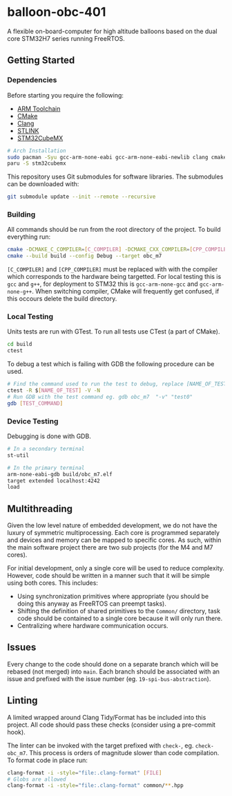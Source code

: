 # balloon-obc-401
A flexible on-board-computer for high altitude balloons based on the dual core STM32H7 series running FreeRTOS.

## Getting Started
### Dependencies
Before starting you require the following:
- [ARM Toolchain](https://developer.arm.com/downloads/-/arm-gnu-toolchain-downloads)
- [CMake](https://cmake.org/download/)
- [Clang](https://releases.llvm.org/download.html)
- [STLINK](https://github.com/stlink-org/stlink)
- [STM32CubeMX](https://www.st.com/content/st_com/en/stm32cubemx.html)

```sh
# Arch Installation
sudo pacman -Syu gcc-arm-none-eabi gcc-arm-none-eabi-newlib clang cmake stlink
paru -S stm32cubemx
```

This repository uses Git submodules for software libraries. The submodules can be downloaded with:
```sh
git submodule update --init --remote --recursive
```

### Building
All commands should be run from the root directory of the project. To build everything run:
```sh
cmake -DCMAKE_C_COMPILER=[C_COMPILER] -DCMAKE_CXX_COMPILER=[CPP_COMPILER] -Bbuild .
cmake --build build --config Debug --target obc_m7
```
`[C_COMPILER]` and `[CPP_COMPILER]` must be replaced with with the compiler which corresponds to the hardware being targetted. For local testing this is `gcc` and `g++`, for deployment to STM32 this is `gcc-arm-none-gcc` and `gcc-arm-none-g++`. When switching compiler, CMake will frequently get confused, if this occours delete the build directory.

### Local Testing
Units tests are run with GTest. To run all tests use CTest (a part of CMake).
```sh
cd build
ctest
```

To debug a test which is failing with GDB the following procedure can be used.
```sh
# Find the command used to run the test to debug, replace [NAME_OF_TEST] with the name or a regex with matches it
ctest -R $[NAME_OF_TEST] -V -N
# Run GDB with the test command eg. gdb obc_m7  "-v" "test0"
gdb [TEST_COMMAND]
```

### Device Testing
Debugging is done with GDB.
```sh
# In a secondary terminal
st-util

# In the primary terminal
arm-none-eabi-gdb build/obc_m7.elf
target extended localhost:4242
load
```

## Multithreading
Given the low level nature of embedded development, we do not have the luxury of symmetric multiprocessing.
Each core is programmed separately and devices and memory can be mapped to specific cores. As such, within the main software project there are two sub projects (for the M4 and M7 cores).

For initial development, only a single core will be used to reduce complexity. However, code should be written in a manner such that it will be simple using both cores. This includes:
 - Using synchronization primitives where appropriate (you should be doing this anyway as FreeRTOS can preempt tasks).
 - Shifting the definition of shared primitives to the `Common/` directory, task code should be contained to a single core because it will only run there.
 - Centralizing where hardware communication occurs.

## Issues
Every change to the code should done on a separate branch which will be rebased (not merged) into `main`. Each branch should be associated with an issue and prefixed with the issue number (eg. `19-spi-bus-abstraction`).

## Linting
A limited wrapped around Clang Tidy/Format has be included into this project. All code should pass these checks (consider using a pre-commit hook).

The linter can be invoked with the target prefixed with `check-`, eg. `check-obc_m7`. This process is orders of magnitude slower than code compilation. To format code in place run:
```sh
clang-format -i -style="file:.clang-format" [FILE]
# Globs are allowed
clang-format -i -style="file:.clang-format" common/**.hpp
```
